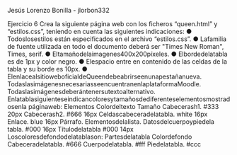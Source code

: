 Jesús Lorenzo Bonilla - jlorbon332

Ejercicio 6
Crea la siguiente página web con los ficheros “queen.html” y “estilos.css”, teniendo en
 cuenta las siguientes indicaciones:
 ● Todoslosestilos están especificados en el archivo “estilos.css”.
 ● Lafamilia de fuente utilizada en todo el documento deberá ser "Times New Roman",
 Times, serif.
 ● Eltamañodelaimagenes400x200píxeles.
 ● Elbordedelatabla es de 1px y color negro.
 ● Elespacio entre en contenido de las celdas de la tabla y su borde es 10px.
 ● ElenlacealsitioweboficialdeQueendebeabrirseenunapestañanueva.
 TodaslasimágenesnecesariasseencuentranenlaplataformaMoodle.
 Todaslasimágenesdeberántenersutextoalternativo.
 Enlatablasiguienteseindicancoloresytamañosdediferenteselementosmostradosenla
 páginaweb:
 Elementos Colordeltexto Tamaño
 Cabecerash1. #333 20px
 Cabecerash2. #666 16px
 Celdascabeceradelatabla. white 16px
 Enlace. blue 16px
 Párrafo.
 Elementosdelalista.
 Datosdelcuerpoypiedela
 tabla.
 #000 16px
 Títulodelatabla #000 14px
 Loscoloresdefondodelatablason:
 Partesdelatabla Colordefondo
 Cabeceradelatabla. #666
 Cuerpodelatabla. #fff
 Piedelatabla. #ccc
